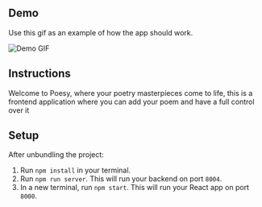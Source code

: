 ## Demo

Use this gif as an example of how the app should work.

![Demo GIF](./demo.gif)

## Instructions

Welcome to Poesy, where your poetry masterpieces come to life, this is a frontend application where you can add your poem and have a full control over it

## Setup

After unbundling the project:

1. Run `npm install` in your terminal.
2. Run `npm run server`. This will run your backend on port `8004`.
3. In a new terminal, run `npm start`. This will run your React app on port `8000`.
